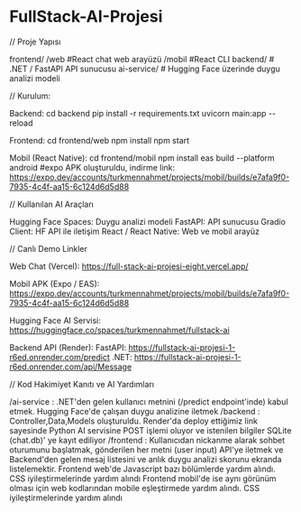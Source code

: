 # FullStack-AI-Projesi

// Proje Yapısı

frontend/
        /web    #React chat web arayüzü
        /mobil  #React CLI 
backend/        # .NET / FastAPI API sunucusu
ai-service/     # Hugging Face üzerinde duygu analizi modeli


// Kurulum:

Backend:
cd backend
pip install -r requirements.txt 
uvicorn main:app --reload

Frontend:
cd frontend/web
npm install
npm start

Mobil (React Native):
cd frontend/mobil
npm install
eas build --platform android   #expo APK oluşturuldu, indirme link: https://expo.dev/accounts/turkmennahmet/projects/mobil/builds/e7afa9f0-7935-4c4f-aa15-6c124d6d5d88


// Kullanılan AI Araçları

Hugging Face Spaces: Duygu analizi modeli
FastAPI: API sunucusu
Gradio Client: HF API ile iletişim
React / React Native: Web ve mobil arayüz


// Canlı Demo Linkler

Web Chat (Vercel):
https://full-stack-ai-projesi-eight.vercel.app/

Mobil APK (Expo / EAS):
https://expo.dev/accounts/turkmennahmet/projects/mobil/builds/e7afa9f0-7935-4c4f-aa15-6c124d6d5d88

Hugging Face AI Servisi:
https://huggingface.co/spaces/turkmennahmet/fullstack-ai

Backend API (Render):
FastAPI: https://fullstack-ai-projesi-1-r6ed.onrender.com/predict
.NET: https://fullstack-ai-projesi-1-r6ed.onrender.com/api/Message


// Kod Hakimiyet Kanıtı ve AI Yardımları

/ai-service : .NET'den gelen kullanıcı metnini (/predict endpoint'inde) kabul etmek. Hugging Face'de çalışan duygu analizine iletmek
/backend : Controller,Data,Models oluşturuldu. Render'da deploy ettiğimiz link sayesinde Python AI servisine POST işlemi oluyor ve istenilen bilgiler SQLite (chat.db)' ye kayıt ediliyor
/frontend : Kullanıcıdan nickanme alarak sohbet oturumunu başlatmak, gönderilen her metni (user input) API'ye iletmek ve Backend'den gelen mesaj listesini ve anlık duygu analizi skorunu ekranda listelemektir.
Frontend web'de Javascript bazı bölümlerde yardım alındı. CSS iyileştirmelerinde yardım alındı
Frontend mobil'de ise aynı görünüm olması için web kodlarından mobile eşleştirmede yardım alındı. CSS iyileştirmelerinde yardım alındı
